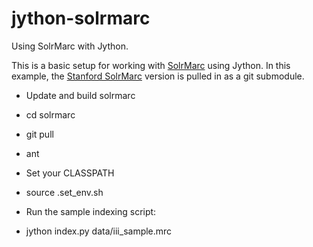 jython-solrmarc
===============

Using SolrMarc with Jython. 

This is a basic setup for working with [SolrMarc](http://code.google.com/p/solrmarc/) using Jython.  In this example, the [Stanford SolrMarc](https://github.com/solrmarc/stanford-solr-marc) version is pulled in as a git submodule.     


* Update and build solrmarc
 * cd solrmarc
 * git pull
 * ant

* Set your CLASSPATH
 * source .set_env.sh

* Run the sample indexing script:
 * jython index.py data/iii_sample.mrc